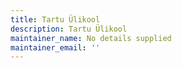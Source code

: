 ```yaml
---
title: Tartu Ülikool
description: Tartu Ülikool
maintainer_name: No details supplied
maintainer_email: ''
---
```

